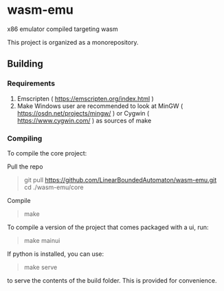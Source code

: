 # wasm-emu
x86 emulator compiled targeting wasm

This project is organized as a monorepository.

## Building
### Requirements
1. Emscripten ( https://emscripten.org/index.html )
2. Make
Windows user are recommended to look at MinGW ( https://osdn.net/projects/mingw/ ) or Cygwin ( https://www.cygwin.com/ ) as sources of make

### Compiling
To compile the core project:

Pull the repo
> git pull https://github.com/LinearBoundedAutomaton/wasm-emu.git
> cd ./wasm-emu/core

Compile
> make


To compile a version of the project that comes packaged with a ui, run:
> make mainui

If python is installed, you can use:
> make serve

to serve the contents of the build folder. This is provided for convenience.